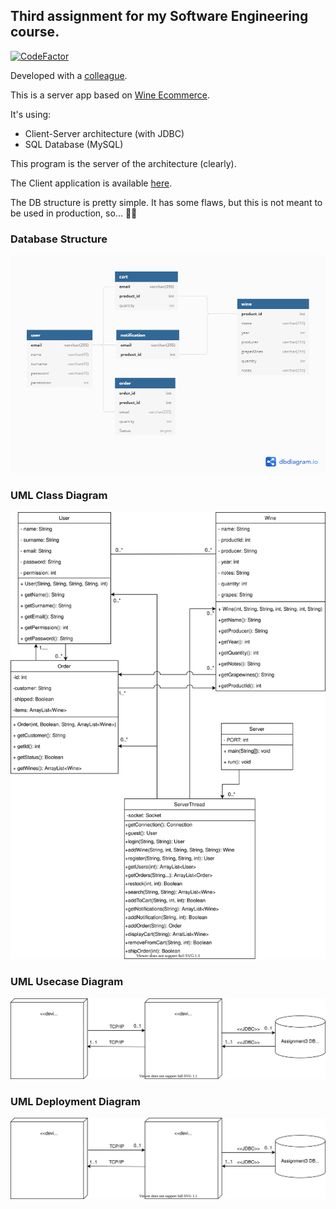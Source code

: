 ## Third assignment for my Software Engineering course.

[![CodeFactor](https://www.codefactor.io/repository/github/sclafus/ecommerce-server/badge)](https://www.codefactor.io/repository/github/sclafus/ecommerce-server)

Developed with a [colleague](https://github.com/marticaffa).

This is a server app based on [Wine Ecommerce](https://github.com/Sclafus/Wine-Ecommerce).

It's using:

-   Client-Server architecture (with JDBC)
-   SQL Database (MySQL)

This program is the server of the architecture (clearly).

The Client application is available [here](https://github.com/Sclafus/Ecommerce-GUI).

The DB structure is pretty simple. It has some flaws, but this is not meant to be used in production, so... 🤷‍♂️

### Database Structure
![Database Structure](db_structure.png)

### UML Class Diagram
![UML Class Diagram](UML/ClassDiagram.svg)

### UML Usecase Diagram
![UML Usecase Diagram](UML/DeploymentDiagram.svg)
### UML Deployment Diagram
![UML Deployment Diagram](UML/DeploymentDiagram.svg)